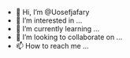 - 👋 Hi, I’m @Uosefjafary
- 👀 I’m interested in ...
- 🌱 I’m currently learning ...
- 💞️ I’m looking to collaborate on ...
- 📫 How to reach me ...

<!---
Uosefjafary/Uosefjafary is a ✨ special ✨ repository because its `README.md` (this file) appears on your GitHub profile.
You can click the Preview link to take a look at your changes.
--->
